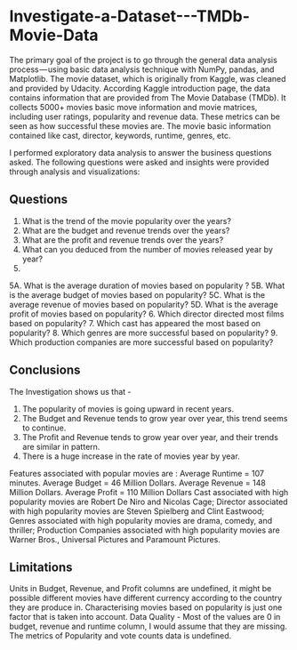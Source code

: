 # Investigate-a-Dataset---TMDb-Movie-Data

The primary goal of the project is to go through the general data analysis process — using basic data analysis technique with NumPy, pandas, and Matplotlib. The movie dataset, which is originally from Kaggle, was cleaned and provided by Udacity. According Kaggle introduction page, the data contains information that are provided from The Movie Database (TMDb). It collects 5000+ movies basic move information and movie matrices, including user ratings, popularity and revenue data. These metrics can be seen as how successful these movies are. The movie basic information contained like cast, director, keywords, runtime, genres, etc.


I performed exploratory data analysis to answer the business questions asked. The following questions were asked and insights were provided through analysis and visualizations:

## Questions
1. What is the trend of the movie popularity over the years?
2. What are the budget and revenue trends over the years?
3. What are the profit and revenue trends over the years?
4. What can you deduced from the number of movies released year by year?
5. 
5A. What is the average duration of movies based on popularity ?
5B. What is the average budget of movies based on popularity?
5C. What is the average revenue of movies based on popularity?
5D. What is the average profit of movies based on popularity?
6. Which director directed most films based on popularity?
7. Which cast has appeared the most based on popularity?
8. Which genres are more successful based on popularity?
9. Which production companies are more successful based on popularity?

## Conclusions
The Investigation shows us that -
1. The popularity of movies is going upward in recent years.
2. The Budget and Revenue tends to grow year over year, this trend seems to continue.
3. The Profit and Revenue tends to grow year over year, and their trends are similar in pattern.
4. There is a huge increase in the rate of movies year by year.

Features associated with popular movies are :
Average Runtime = 107 minutes.
Average Budget = 46 Million Dollars.
Average Revenue = 148 Million Dollars.
Average Profit = 110 Million Dollars
Cast associated with high popularity movies are Robert De Niro and Nicolas Cage;
Director associated with high popularity movies are Steven Spielberg and Clint Eastwood;
Genres associated with high popularity movies are drama, comedy, and thriller;
Production Companies associated with high popularity movies are Warner Bros., Universal Pictures and Paramount Pictures.

## Limitations
Units in Budget, Revenue, and Profit columns are undefined, it might be possible different movies have different currency according to the country they are produce in.
Characterising movies based on popularity is just one factor that is taken into account.
Data Quality - Most of the values are 0 in budget, revenue and runtime column, I would assume that they are missing.
The metrics of Popularity and vote counts data is undefined.
